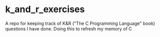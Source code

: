 # k_and_r_exercises
A repo for keeping track of K&amp;R ("The C Programming Language" book) questions I have done. Doing this to refresh my memory of C 
